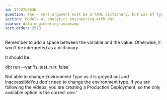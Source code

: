 ```yaml
---
id: 57767e983b
question: The - vars argument must be a YAML dictionary, but was of type str
section: Module 4: analytics engineering with dbt
course: data-engineering-zoomcamp
sort_order: 2970
---
```


Remember to add a space between the variable and the value. Otherwise, it won't be interpreted as a dictionary.

It should be:

dbt run --var 'is_test_run: false'

Not able to change Environment Type as it is greyed out and inaccessibleYou don't need to change the environment type. If you are following the videos, you are creating a Production Deployment, so the only available option is the correct one.'

